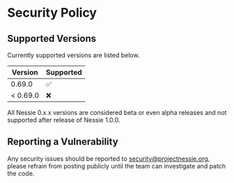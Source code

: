 # Security Policy

## Supported Versions

Currently supported versions are listed below.

| Version  | Supported          |
|----------|--------------------|
| 0.69.0   | :white_check_mark: |
| < 0.69.0 | :x:                |

All Nessie 0.x.x versions are considered beta or even alpha releases and not supported after
release of Nessie 1.0.0.

## Reporting a Vulnerability

Any security issues should be reported to security@projectnessie.org, please refrain from posting publicly until the team can investigate and patch the code.
